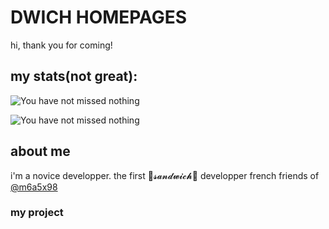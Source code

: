 # DWICH HOMEPAGES
hi, thank you for coming!

## my stats(not great):

![You have not missed nothing](https://github-readme-stats.vercel.app/api?username=Dwich-code&theme=vue-dark) 

![You have not missed nothing](https://github-readme-stats.vercel.app/api/top-langs/?username=Dwich-code&theme=vue-dark)

## about me

i'm 
  a novice developper.
  the first 🥪𝓼𝓪𝓷𝓭𝔀𝓲𝓬𝓱🥪 developper
  french
  friends of [@m6a5x98](https://github.com/M6a5x98/)

### my project
